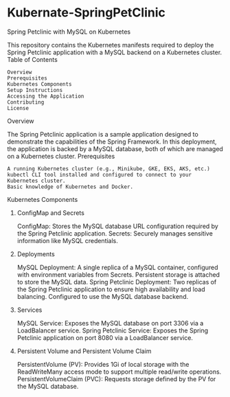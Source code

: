 # Kubernate-SpringPetClinic
Spring Petclinic with MySQL on Kubernetes

This repository contains the Kubernetes manifests required to deploy the Spring Petclinic application with a MySQL backend on a Kubernetes cluster.
Table of Contents

    Overview
    Prerequisites
    Kubernetes Components
    Setup Instructions
    Accessing the Application
    Contributing
    License

Overview

The Spring Petclinic application is a sample application designed to demonstrate the capabilities of the Spring Framework. In this deployment, the application is backed by a MySQL database, both of which are managed on a Kubernetes cluster.
Prerequisites

    A running Kubernetes cluster (e.g., Minikube, GKE, EKS, AKS, etc.)
    kubectl CLI tool installed and configured to connect to your Kubernetes cluster.
    Basic knowledge of Kubernetes and Docker.

Kubernetes Components
1. ConfigMap and Secrets

    ConfigMap: Stores the MySQL database URL configuration required by the Spring Petclinic application.
    Secrets: Securely manages sensitive information like MySQL credentials.

2. Deployments

    MySQL Deployment:
        A single replica of a MySQL container, configured with environment variables from Secrets.
        Persistent storage is attached to store the MySQL data.
    Spring Petclinic Deployment:
        Two replicas of the Spring Petclinic application to ensure high availability and load balancing.
        Configured to use the MySQL database backend.

3. Services

    MySQL Service: Exposes the MySQL database on port 3306 via a LoadBalancer service.
    Spring Petclinic Service: Exposes the Spring Petclinic application on port 8080 via a LoadBalancer service.

4. Persistent Volume and Persistent Volume Claim

    PersistentVolume (PV): Provides 1Gi of local storage with the ReadWriteMany access mode to support multiple read/write operations.
    PersistentVolumeClaim (PVC): Requests storage defined by the PV for the MySQL database.

